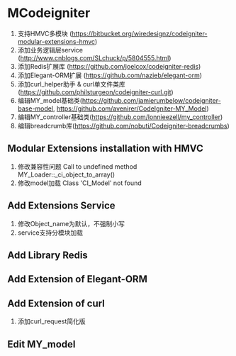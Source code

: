 MCodeigniter
==================
1. 支持HMVC多模块 (https://bitbucket.org/wiredesignz/codeigniter-modular-extensions-hmvc)
2. 添加业务逻辑层service (http://www.cnblogs.com/SLchuck/p/5804555.html)
3. 添加Redis扩展库 (https://github.com/joelcox/codeigniter-redis)
4. 添加Elegant-ORM扩展 (https://github.com/nazieb/elegant-orm)
5. 添加curl_helper助手 & curl单文件类库 (https://github.com/philsturgeon/codeigniter-curl.git)
6. 编辑MY_model基础类(https://github.com/jamierumbelow/codeigniter-base-model, 
                    https://github.com/avenirer/CodeIgniter-MY_Model)
7. 编辑MY_controller基础类(https://github.com/lonnieezell/my_controller)
8. 编辑breadcrumb库(https://github.com/nobuti/Codeigniter-breadcrumbs)


Modular Extensions installation with HMVC
------------------
1. 修改兼容性问题  Call to undefined method MY_Loader::_ci_object_to_array()
2. 修改model加载  Class 'CI_Model' not found

Add Extensions Service
------------------
1. 修改Object_name为默认，不强制小写
2. service支持分模块加载

Add Library Redis
------------------

Add Extension of Elegant-ORM
------------------

Add Extension of curl
------------------
1. 添加curl_request简化版

Edit MY_model
------------------
